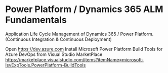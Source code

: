# Power Platform / Dynamics 365 ALM Fundamentals
Application Life Cycle Management of Dynamics 365 / Power Platform. (Continuous Integration &amp; Continuous Deployment)

Open https://dev.azure.com Install Microsoft Power Platform Build Tools for Azure DevOps from Visual Studio MarketPlace  https://marketplace.visualstudio.com/items?itemName=microsoft-IsvExpTools.PowerPlatform-BuildTools

